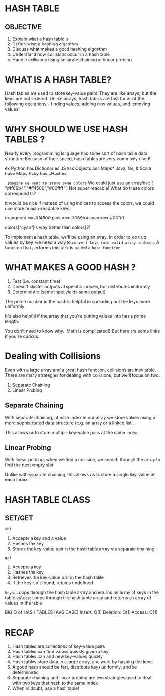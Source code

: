 # HASH TABLE

## OBJECTIVE
1. Explain what a hash table is
2. Define what a hashing algorithm
3. Discuss what makes a good hashing algorithm
4. Understand how collisions occur in a hash table
5. Handle collisions using separate chaining or linear probing

# WHAT IS A HASH TABLE?
Hash tables are used to store key-value pairs.
They are like arrays, but the keys are not ordered.
Unlike arrays, hash tables are fast for all of the following operations:-
finding values, adding new values, and removing values!

# WHY SHOULD WE USE HASH TABLES ?
Nearly every programming language has some sort of hash table data structure
Because of their speed, hash tables are very commonly used!

ex  Python has Dictionaries
    JS has Objects and Maps*
    Java, Go, & Scala have Maps
    Ruby has...Hashes


   ` Imagine we want to store some colors`
    We could just use an array/list:
    [ "#ff69b4","#ff4500","#00ffff" ] 
    Not super readable!  What do these colors correspond to?

It would be nice if instead of using indices to access the colors, we could use more human-readable keys.

orangered ==> #ff4500
pink     ===> #ff69b4
cyan     ===> #00ffff

colors["cyan"]is way better than colors[2]

To implement a hash table, we'll be using an array.
In order to look up values by key, we need a way to `convert keys into valid array indices`.
A function that performs this task is called a `hash function`.

# WHAT MAKES A GOOD HASH ?
1. Fast (i.e. constant time)
2. Doesn't cluster outputs at specific indices, but distributes uniformly
3. Deterministic (same input yields same output)


The prime number in the hash is helpful in spreading out the keys more uniformly.

It's also helpful if the array that you're putting values into has a prime length.

You don't need to know why. (Math is complicated!) But here are some links if you're curious.


# Dealing with Collisions
Even with a large array and a great hash function, collisions are inevitable. 
There are many strategies for dealing with collisions, but we'll focus on two:
1. Separate Chaining
2. Linear Probing


## Separate Chaining
With separate chaining, at each index in our array we store values using a more sophisticated data structure (e.g. an array or a linked list).

This allows us to store multiple key-value pairs at the same index.

## Linear Probing
With linear probing, when we find a collision, we search through the array to find the next empty slot.

Unlike with separate chaining, this allows us to store a single key-value at each index.


# HASH TABLE CLASS

## SET/GET
`set`
1. Accepts a key and a value
2. Hashes the key
3. Stores the key-value pair in the hash table array via separate chaining

`get`
1. Accepts a key
2. Hashes the key
3. Retrieves the key-value pair in the hash table
4. If the key isn't found, returns undefined

`keys`: Loops through the hash table array and returns an array of keys in the table
`values`: Loops through the hash table array and returns an array of values in the table


BIG O of HASH TABLES (AVG CASE)
Insert: O(1)
Deletion: O(1)
Access: O(1)


# RECAP
1. Hash tables are collections of key-value pairs
2. Hash tables can find values quickly given a key
3. Hash tables can add new key-values quickly
4. Hash tables store data in a large array, and work by hashing the keys
5. A good hash should be fast, distribute keys uniformly, and be deterministic
6. Separate chaining and linear probing are two strategies used to deal with two keys that hash to the same index
7. When in doubt, use a hash table!